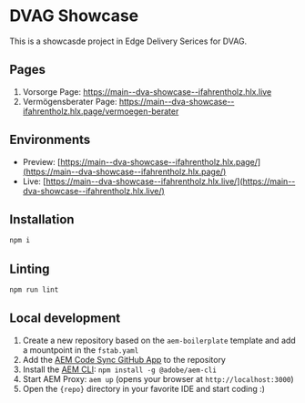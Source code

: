 # DVAG Showcase
This is a showcasde project in Edge Delivery Serices for DVAG.

## Pages
1. Vorsorge Page: https://main--dva-showcase--ifahrentholz.hlx.live
2. Vermögensberater Page: https://main--dva-showcase--ifahrentholz.hlx.page/vermoegen-berater

## Environments
- Preview: [https://main--dva-showcase--ifahrentholz.hlx.page/](https://main--dva-showcase--ifahrentholz.hlx.page/)
- Live: [https://main--dva-showcase--ifahrentholz.hlx.live/](https://main--dva-showcase--ifahrentholz.hlx.live/)

## Installation

```sh
npm i
```

## Linting

```sh
npm run lint
```

## Local development

1. Create a new repository based on the `aem-boilerplate` template and add a mountpoint in the `fstab.yaml`
1. Add the [AEM Code Sync GitHub App](https://github.com/apps/aem-code-sync) to the repository
1. Install the [AEM CLI](https://github.com/adobe/aem-cli): `npm install -g @adobe/aem-cli`
1. Start AEM Proxy: `aem up` (opens your browser at `http://localhost:3000`)
1. Open the `{repo}` directory in your favorite IDE and start coding :)
